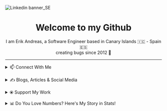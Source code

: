 ![Linkedin banner_SE](https://github.com/user-attachments/assets/a812e449-5ff5-40a9-abf4-5fd0d5b79c99)

<h1 align="center">Welcome to my Github</h1>
<p align="center">
 I am Erik Andreas, a Software Engineer based in Canary Islands 🇮🇨 - Spain 🇪🇸
 <br>
 creating bugs since 2012 🚀
</p>
 

---
<details>
  <summary>📫 Connect With Me</summary>
 <p align="left">
    <a href="https://www.linkedin.com/in/erik-andreas-backend-developer" target="_blank">
        <img src="https://img.shields.io/badge/LinkedIn-0077B5?style=for-the-badge&logo=linkedin&logoColor=white" alt="LinkedIn">
    </a>
    <a href="https://calendly.com/erikandreasdev/30min" target="_blank">
        <img src="https://img.shields.io/badge/Schedule%20Meeting-2088FF?style=for-the-badge&logo=googlemeet&logoColor=white" alt="Schedule Meeting">
    </a>
    <a href="mailto:erik.dvera+info@proton.me" target="_blank">
        <img src="https://img.shields.io/badge/Email-Me-D14836?style=for-the-badge&logo=gmail&logoColor=white" alt="Email">
    </a>
</p>
</details>
<br>
<details>
  <summary>✍️ Blogs, Articles & Social Media</summary>
 <p>Focused on mastering the writing habit in 2024 to pave the way for greater success in 2025. Follow my journey as I share practical insights, creative ideas, and inspiration for fellow writers and creators.</p>

<p align="left">
    <a href="https://substack.com/@erikandreas" target="_blank">
        <img src="https://img.shields.io/badge/Substack-FF6719?style=for-the-badge&logo=substack&logoColor=white" alt="Substack">
    </a>
    <a href="https://x.com/erikandreasdev" target="_blank">
        <img src="https://img.shields.io/badge/X-000000?style=for-the-badge&logo=x&logoColor=white" alt="X">
    </a>
</p>
</details>
<br>
<details>
  <summary>⦿ Support My Work</summary>
 <p>If you enjoy my content and want to support me, feel free to buy me a coffee (or help fund my projects) via PayPal!</p>
<p align="left">
    <a href="https://paypal.me/ebarretodevera?country.x=ES&locale.x=es_ES" target="_blank">
        <img src="https://img.shields.io/badge/PayPal-00457C?style=for-the-badge&logo=paypal&logoColor=white" alt="PayPal Me">
    </a>
</p>
</details>
<br>
<details>
  <summary>📊 Do You Love Numbers? Here's My Story in Stats!</summary>
 
  <!--START_SECTION:waka-->
![Profile Views](http://img.shields.io/badge/Profile%20Views-0-blue)

**🐱 My GitHub Data** 

> 📦 98.4 kB Used in GitHub's Storage 
 > 
> 💼 Opted to Hire
 > 
> 📜 15 Public Repositories 
 > 
> 🔑 11 Private Repositories 
 > 
**I'm an Early 🐤** 

```text
🌞 Morning                41 commits          █████████░░░░░░░░░░░░░░░░   34.45 % 
🌆 Daytime                32 commits          ███████░░░░░░░░░░░░░░░░░░   26.89 % 
🌃 Evening                45 commits          █████████░░░░░░░░░░░░░░░░   37.82 % 
🌙 Night                  1 commits           ░░░░░░░░░░░░░░░░░░░░░░░░░   00.84 % 
```
📅 **I'm Most Productive on Friday** 

```text
Monday                   28 commits          ██████░░░░░░░░░░░░░░░░░░░   23.53 % 
Tuesday                  9 commits           ██░░░░░░░░░░░░░░░░░░░░░░░   07.56 % 
Wednesday                22 commits          █████░░░░░░░░░░░░░░░░░░░░   18.49 % 
Thursday                 15 commits          ███░░░░░░░░░░░░░░░░░░░░░░   12.61 % 
Friday                   33 commits          ███████░░░░░░░░░░░░░░░░░░   27.73 % 
Saturday                 4 commits           █░░░░░░░░░░░░░░░░░░░░░░░░   03.36 % 
Sunday                   8 commits           ██░░░░░░░░░░░░░░░░░░░░░░░   06.72 % 
```


📊 **This Week I Spent My Time On** 

```text
🕑︎ Time Zone: Atlantic/Canary

💬 Programming Languages: 
Go                       8 hrs 10 mins       █████████████████████░░░░   83.00 % 
Other                    40 mins             ██░░░░░░░░░░░░░░░░░░░░░░░   06.91 % 
Python                   16 mins             █░░░░░░░░░░░░░░░░░░░░░░░░   02.81 % 
GitIgnore file           11 mins             ░░░░░░░░░░░░░░░░░░░░░░░░░   01.90 % 
go.mod                   10 mins             ░░░░░░░░░░░░░░░░░░░░░░░░░   01.70 % 

🔥 Editors: 
GoLand                   8 hrs 28 mins       ██████████████████████░░░   86.19 % 
Warp                     40 mins             ██░░░░░░░░░░░░░░░░░░░░░░░   06.79 % 
PyCharm                  25 mins             █░░░░░░░░░░░░░░░░░░░░░░░░   04.33 % 
VS Code                  15 mins             █░░░░░░░░░░░░░░░░░░░░░░░░   02.69 % 

🐱‍💻 Projects: 
Version Control System (G4 hrs 58 mins       █████████████░░░░░░░░░░░░   50.60 % 
vcs                      2 hrs 11 mins       ██████░░░░░░░░░░░░░░░░░░░   22.24 % 
Version-Control-System-Go1 hr 43 mins        ████░░░░░░░░░░░░░░░░░░░░░   17.48 % 
py-playground            34 mins             █░░░░░░░░░░░░░░░░░░░░░░░░   05.91 % 
vscode                   10 mins             ░░░░░░░░░░░░░░░░░░░░░░░░░   01.85 % 

💻 Operating System: 
Mac                      9 hrs 50 mins       █████████████████████████   100.00 % 
```

**I Mostly Code in Java** 

```text
Java                     12 repos            ████████████░░░░░░░░░░░░░   50.00 % 
HTML                     9 repos             █████████░░░░░░░░░░░░░░░░   37.50 % 
Shell                    2 repos             ██░░░░░░░░░░░░░░░░░░░░░░░   08.33 % 
Python                   1 repo              █░░░░░░░░░░░░░░░░░░░░░░░░   04.17 % 
```



**Timeline**

![Lines of Code chart](https://raw.githubusercontent.com/erikandreasdev/erikandreasdev/main/assets/bar_graph.png)


 Last Updated on 21/01/2025 18:43:37 UTC
<!--END_SECTION:waka-->
</details>
